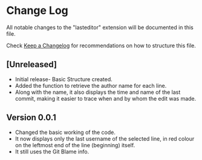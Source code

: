 # Change Log

All notable changes to the "lasteditor" extension will be documented in this file.

Check [Keep a Changelog](http://keepachangelog.com/) for recommendations on how to structure this file.

## [Unreleased]

- Initial release- Basic Structure created.
- Added the function to retrieve the author name for each line.
- Along with the name, it also displays the time and name of the last commit, making it easier to trace when and by whom the edit was made.

## Version 0.0.1

- Changed the basic working of the code.
- It now displays only the last username of the selected line, in red colour on the leftmost end of the line (beginning) itself.
- It still uses the Git Blame info.